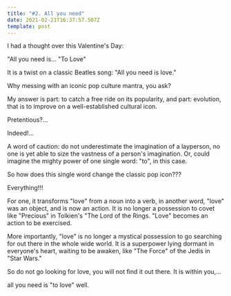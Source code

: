 ```yaml
---
title: "#2. All you need"
date: 2021-02-21T16:37:57.507Z
template: post
---
```

I had a thought over this Valentine's Day:

"All you need is... "To Love"

It is a twist on a classic Beatles song: "All you need is love." 

Why messing with an iconic pop culture mantra, you ask?

 My answer is part: to catch a free ride on its popularity, and part: evolution, that is to improve on a well-established cultural icon. 

Pretentious?... 

Indeed!...

A word of caution: do not underestimate the imagination of a layperson, no one is yet able to size the vastness of a person's imagination. Or, could imagine the mighty power of one single word: "to", in this case.

So how does this single word change the classic pop icon??? 

Everything!!!

For one, it transforms "love" from a noun into a verb, in another word, "love" was an object, and is now an action. It is no longer a possession to covet like "Precious" in Tolkien's "The Lord of the Rings. "Love" becomes an action to be exercised. 

More importantly, "love" is no longer a mystical possession to go searching for out there in the whole wide world. It is a superpower lying dormant in everyone's heart, waiting to be awaken, like "The Force" of the Jedis in "Star Wars." 

So do not go looking for love, you will not find it out there. It is within you,...

all you need is "to love" well.